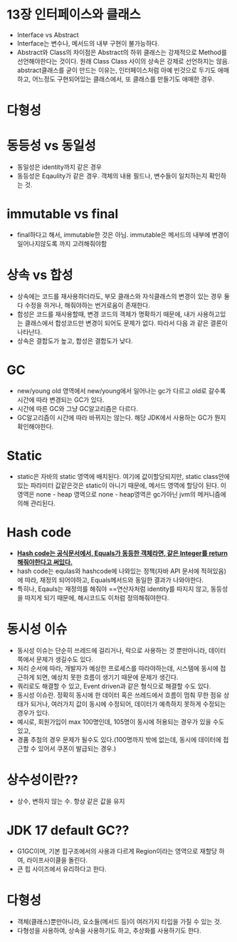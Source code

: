 # 13장 인터페이스와 클래스
 * Interface vs Abstract
  * Interface는 변수나, 메서드의 내부 구현이 불가능하다.
  * Abstract와 Class의 차이점은 Abstract의 하위 클래스는 강제적으로 Method를 선언해야한다는 것이다. 원래 Class Class 사이의 상속은 강제로 선언하지는 않음.
  abstract클래스를 굳이 만드는 이유는, 인터페이스처럼 아예 빈것으로 두기도 애매하고, 어느정도 구현되어있는 클래스에서, 또 클래스를 만들기도 애매한 경우.

# 다형성

# 동등성 vs 동일성
 * 동일성은 identity까지 같은 경우
 * 동등성은 Eqaulity가 같은 경우. 객체의 내용 필드나, 변수들이 일치하는지 확인하는 것.

# immutable vs final
 * final하다고 해서, immutable한 것은 아님. immutable은 메서드의 내부에 변경이 일어나지않도록 까지 고려해줘야함

# 상속 vs 합성
 * 상속에는 코드를 재사용하더라도, 부모 클래스와 자식클래스의 변경이 있는 경우 둘 다 수정을 하거나, 해줘야하는 번거로움이 존재한다.
 * 합성은 코드를 재사용할때, 변경 코드의 객체가 명확하기 때문에, 내가 사용하고있는 클래스에서 합성코드만 변경이 되어도 문제가 없다.
 따라서 다음 과 같은 결론이 나타난다.
 * 상속은 결합도가 높고, 합성은 결합도가 낮다.

# GC
 * new/young old 영역에서 new/young에서 일어나는 gc가 다르고 old로 갈수록 시간에 따라 변경되는 GC가 있다.
 * 시간에 따른 GC와 그냥 GC알고리즘은 다르다.
 * GC알고리즘이 시간에 따라 바뀌지는 않는다. 해당 JDK에서 사용하는 GC가 뭔지 확인해야한다.

# Static
 * static은 자바의 static 영역에 배치된다. 여기에 값이할당되지만, static class안에 있는 파라미터 값같은것은 static이 아니기 때문에,
  메서드 영역에 할당이 된다. 이영역은 none - heap 영역으로 none - heap영역은 gc가아닌 jvm의 메커니즘에 의해 관리된다.

# Hash code
 * **<U>Hash code는 공식문서에서, Equals가 동등한 객체라면, 같은 Integer를 return해줘야한다고 써있다.</U>**
 * hash code는 equlas와 hashcode에 나와있는 정책(자바 API 문서에 적혀있음)에 따라, 재정의 되어야하고, Equals메서드와 동일한 결과가 나와야한다.
 * 특히나, Eqauls는 재정의를 해줘야 ==연산자처럼 identity를 따지지 않고, 동등성을 따지게 되기 때문에, 해시코드도 이처럼 정의해줘야한다.

# 동시성 이슈
 * 동시성 이슈는 단순히 쓰레드에 걸리거나, 락으로 사용하는 것 뿐만아니라, 데이터 쪽에서 문제가 생길수도 있다.
 * 처리 순서에 따라, 개발자가 예상한 프로세스를 따라야하는데, 시스템에 동시에 접근하게 되면, 예상치 못한 흐름이 생기기 때문에 문제가 생긴다.
 * 쿼리로도 해결할 수 있고, Event driven과 같은 형식으로 해결할 수도 있다.
 * 동시성 이슈란. 정확히 동시에 한 데이터 혹은 쓰레드에서 흐름이 멈춰 무한 점유 상태가 되거나, 여러가지 값이 동시에 수정되어, 데이터가 예측하지 못하게 수정되는 경우가 있다.
  * 예시로, 회원가입이 max 100명인데, 105명이 동시에 허용되는 경우가 있을 수도 있고,
   * 경품 추첨의 경우 문제가 될수도 있다.(100명까지 밖에 없는데, 동시에 데이터에 접근할 수 있어서 쿠폰이 발급되는 경우.)

# 상수성이란??
 * 상수, 변하지 않는 수. 항상 같은 값을 유지

# JDK 17 default GC??
 * G1GC이며, 기본 힙구조에서의 사용과 다르게 Region이라는 영역으로 재할당 하여, 라이프사이클을 돌린다.
 * 큰 힙 사이즈에서 유리하다고 한다.

# 다형성
 * 객체(클래스)뿐만아니라, 요소들(메서드 등)이 여러가지 타입을 가질 수 있는 것.
 * 다형성을 사용하여, 상속을 사용하기도 하고, 추상화를 사용하기도 한다.